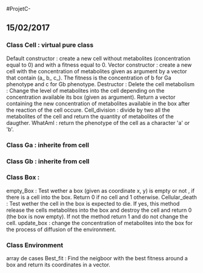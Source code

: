 #ProjetC-
## 15/02/2017

### Class Cell : virtual pure class
Default constructor : create a new cell without metabolites (concentration equal to 0) and with a fitness equal to 0.
Vector constructor : create a new cell with the concentration of metabolites given as argument by a vector that contain (a_ b_ c_). The fitness is the concentration of b for Ga phenotype and c for Gb phenotype. 
Destructor : Delete the cell
metabolism : Change the level of metabolites into the cell depending on the concentration available its box (given as argument). Return a vector containing the new concentration of metabolites available in the box after the reaction of the cell occure. 
Cell_division : divide by two all the metabolites of the cell and return the quantity of metabolites of the daugther.
WhatAmI : return the phenotype of the cell as a character 'a' or 'b'.

### Class Ga : inherite from cell

### Class Gb : inherite from cell

### Class Box :
empty_Box : Test wether a box (given as coordinate x, y) is empty or not , if there is a cell into the box. Return 0 if no cell and 1 otherwise.
Cellular_death : Test wether the cell in the box is expected to die. If yes, this method release the cells metabolites into the box and destroy the cell and return 0 (the box is now empty). If not the method return 1 and do not change the cell.
update_box : change the concentration of metabolites into the box for the process of diffusion of the environment.



### Class Environment 
array de cases
Best_fit : Find the neigboor with the best fitness around a box and return its coordinates in a vector.

